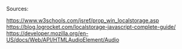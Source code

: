 Sources:

https://www.w3schools.com/jsref/prop_win_localstorage.asp
https://blog.logrocket.com/localstorage-javascript-complete-guide/
https://developer.mozilla.org/en-US/docs/Web/API/HTMLAudioElement/Audio
